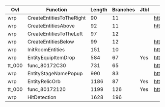 | Ovl    | Function                 |   Length |   Branches | Jtbl   | WIP                             | %     |
|--------|--------------------------|----------|------------|--------|---------------------------------|-------|
| wrp    | CreateEntitiesToTheRight |       90 |         11 |        | https://decomp.me/scratch/drszJ | 0.993 |
| wrp    | CreateEntitiesAbove      |       92 |         11 |        | https://decomp.me/scratch/ezNeo | 0.99  |
| wrp    | CreateEntitiesToTheLeft  |       97 |         12 |        |                                 |       |
| wrp    | CreateEntitiesBelow      |       99 |         12 |        | https://decomp.me/scratch/yxzDb | 0.993 |
| wrp    | InitRoomEntities         |      151 |         10 |        | https://decomp.me/scratch/thtl9 | 0.981 |
| wrp    | EntityEquipItemDrop      |      584 |         67 | Yes    | https://decomp.me/scratch/PULKm | 0.993 |
| tt_000 | func_80172C30            |      731 |         65 |        | https://decomp.me/scratch/kmNuQ | 0.963 |
| wrp    | EntityStageNamePopup     |      990 |         83 |        | https://decomp.me/scratch/U3Xj4 | 0.976 |
| wrp    | EntityRelicOrb           |     1186 |         87 | Yes    | https://decomp.me/scratch/t2Tce | 0.638 |
| tt_000 | func_80172120            |     1199 |        126 | Yes    | https://decomp.me/scratch/mOFyx | 0.984 |
| wrp    | HitDetection             |     1628 |        196 |        |                                 |       |
